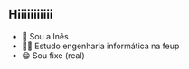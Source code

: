## Hiiiiiiiiiii

- 🌸 Sou a Inês 
- 👩‍💻 Estudo engenharia informática na feup
- 😁 Sou fixe (real)

<!--
**inesp20/inesp20** is a ✨ _special_ ✨ repository because its `README.md` (this file) appears on your GitHub profile.

Here are some ideas to get you started:

- 🔭 I’m currently working on ...
- 🌱 I’m currently learning ...
- 👯 I’m looking to collaborate on ...
- 🤔 I’m looking for help with ...
- 💬 Ask me about ...
- 📫 How to reach me: ...
- 😄 Pronouns: ...
- ⚡ Fun fact: ...
-->
